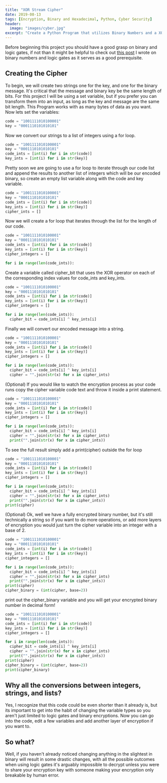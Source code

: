 ```yaml
---
title: "XOR Stream Cipher"
date: 2019-08-13
tags: [Encryption, Binary and Hexadecimal, Python, Cyber Security]
header:
  image: "images/cyber.jpg"
excerpt: "Create a Python Program that utilizes Binary Numbers and a XOR gate to create a secure code exchange"
---
```

Before beginning this project you should have a good grasp on binary and logic gates, if not than it might be helpful to check out [this post](https://patchyst.github.io/binaryintro/) I wrote on binary numbers and logic gates as it serves as a good prerequisite.
## Creating the Cipher
To begin, we will create two strings one for the key, and one for the binary message. It's critical that the message and binary key be the same length of bits. For this project I will be using a set variable, but if you prefer you can transform them into an input, as long as the key and message are the same bit length. This Program works with as many bytes of data as you want. Now lets set the variables:
```python
code = "1001111010100001"
key = "0001110101010101"
```
Now we convert our strings to a list of integers using a for loop.
```python
code = "1001111010100001"
key = "0001110101010101"
code_ints = [int(i) for i in str(code)]
key_ints = [int(i) for i in str(key)]
```
Pretty soon we are going to use a for loop to iterate through our code list and append the results to another list of integers which will be our encoded binary, so create an empty list variable along with the code and key variable.
```python
code = "1001111010100001"
key = "0001110101010101"
code_ints = [int(i) for i in str(code)]
key_ints = [int(i) for i in str(key)]
cipher_ints = []
```
Now we will create a for loop that iterates through the list for the length of our code.
```python
code = "1001111010100001"
key = "0001110101010101"
code_ints = [int(i) for i in str(code)]
key_ints = [int(i) for i in str(key)]
cipher_integers = []

for i in range(len(code_ints)):
```
Create a variable called cipher_bit that uses the XOR operator on each of the corresponding index values for code_ints and key_ints.
```python
code = "1001111010100001"
key = "0001110101010101"
code_ints = [int(i) for i in str(code)]
key_ints = [int(i) for i in str(key)]
cipher_integers = []

for i in range(len(code_ints)):
  cipher_bit = code_ints[i] ^ key_ints[i]
```
Finally we will convert our encoded message into a string.
```python
code = "1001111010100001"
key = "0001110101010101"
code_ints = [int(i) for i in str(code)]
key_ints = [int(i) for i in str(key)]
cipher_integers = []

for i in range(len(code_ints)):
  cipher_bit = code_ints[i] ^ key_ints[i]
  cipher = "".join(str(x) for x in cipher_ints)
```
(Optional) If you would like to watch the encryption process as your code runs copy the cipher variable code text and throw it inside a print statement.
```python
code = "1001111010100001"
key = "0001110101010101"
code_ints = [int(i) for i in str(code)]
key_ints = [int(i) for i in str(key)]
cipher_integers = []

for i in range(len(code_ints)):
  cipher_bit = code_ints[i] ^ key_ints[i]
  cipher = "".join(str(x) for x in cipher_ints)
  print("".join(str(x) for x in cipher_ints))
```
To see the full result simply add a print(cipher) outside the for loop
```python
code = "1001111010100001"
key = "0001110101010101"
code_ints = [int(i) for i in str(code)]
key_ints = [int(i) for i in str(key)]
cipher_integers = []

for i in range(len(code_ints)):
  cipher_bit = code_ints[i] ^ key_ints[i]
  cipher = "".join(str(x) for x in cipher_ints)
  print("".join(str(x) for x in cipher_ints))
print(cipher)
```
(Optional) Ok, well we have a fully encrypted binary number, but it's still technically a string so if you want to do more operations, or add more layers of encryption you would just turn the cipher variable into an integer with a base of 2.
```python
code = "1001111010100001"
key = "0001110101010101"
code_ints = [int(i) for i in str(code)]
key_ints = [int(i) for i in str(key)]
cipher_integers = []

for i in range(len(code_ints)):
  cipher_bit = code_ints[i] ^ key_ints[i]
  cipher = "".join(str(x) for x in cipher_ints)
  print("".join(str(x) for x in cipher_ints))
print(cipher)
cipher_binary = (int(cipher, base=2))
```
print out the cipher_binary variable and you will get your encrypted binary number in decimal form!

```python
code = "1001111010100001"
key = "0001110101010101"
code_ints = [int(i) for i in str(code)]
key_ints = [int(i) for i in str(key)]
cipher_integers = []

for i in range(len(code_ints)):
  cipher_bit = code_ints[i] ^ key_ints[i]
  cipher = "".join(str(x) for x in cipher_ints)
  print("".join(str(x) for x in cipher_ints))
print(cipher)
cipher_binary = (int(cipher, base=2))
print(cipher_binary)
```
## Why all the conversions between integers, strings, and lists?
Yes, I recognize that this code could be even shorter than it already is, but its important to get into the habit of changing the variable types so you aren't just limited to logic gates and binary encryptions. Now you can go into the code, edit a few variables and add another layer of encryption if you want to.

## So what?
Well, if you haven't already noticed changing anything in the slightest in binary will result in some drastic changes, with all the possible outcomes when using logic gates it's arguably impossible to decrypt unless you were to share your encryption key with someone making your encryption only breakable by human error.
